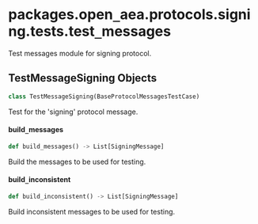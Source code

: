 <a id="packages.open_aea.protocols.signing.tests.test_messages"></a>

# packages.open`_`aea.protocols.signing.tests.test`_`messages

Test messages module for signing protocol.

<a id="packages.open_aea.protocols.signing.tests.test_messages.TestMessageSigning"></a>

## TestMessageSigning Objects

```python
class TestMessageSigning(BaseProtocolMessagesTestCase)
```

Test for the 'signing' protocol message.

<a id="packages.open_aea.protocols.signing.tests.test_messages.TestMessageSigning.build_messages"></a>

#### build`_`messages

```python
def build_messages() -> List[SigningMessage]
```

Build the messages to be used for testing.

<a id="packages.open_aea.protocols.signing.tests.test_messages.TestMessageSigning.build_inconsistent"></a>

#### build`_`inconsistent

```python
def build_inconsistent() -> List[SigningMessage]
```

Build inconsistent messages to be used for testing.

